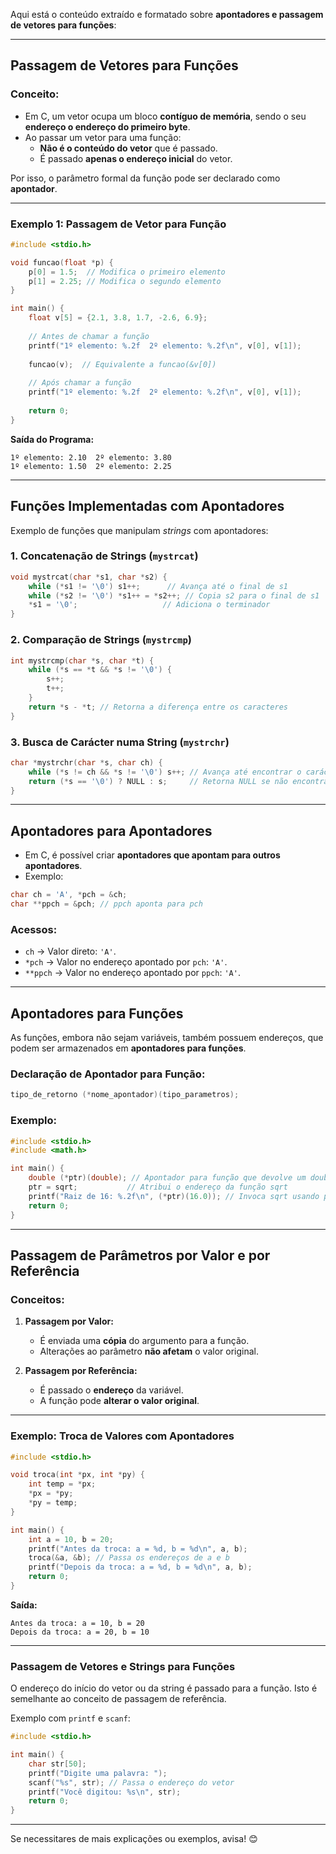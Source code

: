 Aqui está o conteúdo extraído e formatado sobre **apontadores e passagem de vetores para funções**:

---

## Passagem de Vetores para Funções

### Conceito:
- Em C, um vetor ocupa um bloco **contíguo de memória**, sendo o seu **endereço o endereço do primeiro byte**.
- Ao passar um vetor para uma função:
  - **Não é o conteúdo do vetor** que é passado.
  - É passado **apenas o endereço inicial** do vetor.
  
Por isso, o parâmetro formal da função pode ser declarado como **apontador**.

---

### Exemplo 1: Passagem de Vetor para Função
```c
#include <stdio.h>

void funcao(float *p) {
    p[0] = 1.5;  // Modifica o primeiro elemento
    p[1] = 2.25; // Modifica o segundo elemento
}

int main() {
    float v[5] = {2.1, 3.8, 1.7, -2.6, 6.9};
    
    // Antes de chamar a função
    printf("1º elemento: %.2f  2º elemento: %.2f\n", v[0], v[1]);
    
    funcao(v);  // Equivalente a funcao(&v[0])
    
    // Após chamar a função
    printf("1º elemento: %.2f  2º elemento: %.2f\n", v[0], v[1]);
    
    return 0;
}
```

**Saída do Programa:**
```
1º elemento: 2.10  2º elemento: 3.80
1º elemento: 1.50  2º elemento: 2.25
```

---

## Funções Implementadas com Apontadores

Exemplo de funções que manipulam *strings* com apontadores:

### 1. Concatenação de Strings (`mystrcat`)
```c
void mystrcat(char *s1, char *s2) {
    while (*s1 != '\0') s1++;      // Avança até o final de s1
    while (*s2 != '\0') *s1++ = *s2++; // Copia s2 para o final de s1
    *s1 = '\0';                   // Adiciona o terminador
}
```

### 2. Comparação de Strings (`mystrcmp`)
```c
int mystrcmp(char *s, char *t) {
    while (*s == *t && *s != '\0') {
        s++;
        t++;
    }
    return *s - *t; // Retorna a diferença entre os caracteres
}
```

### 3. Busca de Carácter numa String (`mystrchr`)
```c
char *mystrchr(char *s, char ch) {
    while (*s != ch && *s != '\0') s++; // Avança até encontrar o carácter
    return (*s == '\0') ? NULL : s;     // Retorna NULL se não encontrado
}
```

---

## Apontadores para Apontadores

- Em C, é possível criar **apontadores que apontam para outros apontadores**.
- Exemplo:
```c
char ch = 'A', *pch = &ch;
char **ppch = &pch; // ppch aponta para pch
```

### Acessos:
- `ch` → Valor direto: `'A'`.
- `*pch` → Valor no endereço apontado por `pch`: `'A'`.
- `**ppch` → Valor no endereço apontado por `ppch`: `'A'`.

---

## Apontadores para Funções

As funções, embora não sejam variáveis, também possuem endereços, que podem ser armazenados em **apontadores para funções**.

### Declaração de Apontador para Função:
```c
tipo_de_retorno (*nome_apontador)(tipo_parametros);
```

### Exemplo:
```c
#include <stdio.h>
#include <math.h>

int main() {
    double (*ptr)(double); // Apontador para função que devolve um double
    ptr = sqrt;           // Atribui o endereço da função sqrt
    printf("Raiz de 16: %.2f\n", (*ptr)(16.0)); // Invoca sqrt usando ptr
    return 0;
}
```

---

## Passagem de Parâmetros por Valor e por Referência

### Conceitos:
1. **Passagem por Valor:**
   - É enviada uma **cópia** do argumento para a função.
   - Alterações ao parâmetro **não afetam** o valor original.

2. **Passagem por Referência:**
   - É passado o **endereço** da variável.
   - A função pode **alterar o valor original**.

---

### Exemplo: Troca de Valores com Apontadores
```c
#include <stdio.h>

void troca(int *px, int *py) {
    int temp = *px;
    *px = *py;
    *py = temp;
}

int main() {
    int a = 10, b = 20;
    printf("Antes da troca: a = %d, b = %d\n", a, b);
    troca(&a, &b); // Passa os endereços de a e b
    printf("Depois da troca: a = %d, b = %d\n", a, b);
    return 0;
}
```

**Saída:**
```
Antes da troca: a = 10, b = 20
Depois da troca: a = 20, b = 10
```

---

### Passagem de Vetores e Strings para Funções
O endereço do início do vetor ou da string é passado para a função. Isto é semelhante ao conceito de passagem de referência.

Exemplo com `printf` e `scanf`:
```c
#include <stdio.h>

int main() {
    char str[50];
    printf("Digite uma palavra: ");
    scanf("%s", str); // Passa o endereço do vetor
    printf("Você digitou: %s\n", str);
    return 0;
}
```

---

Se necessitares de mais explicações ou exemplos, avisa! 😊